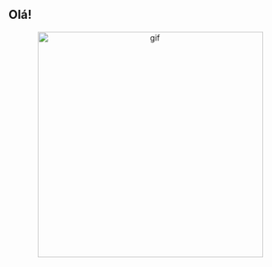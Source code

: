 ## Olá!
<p><Me chamo gaby/gabs, pretendo postar muito aqui/p>  
  <p align="center">
  <img src="[https://media.giphy.com/media/xT9IgG50Fb7Mi0prBC/giphy.gif](https://i.pinimg.com/originals/51/ca/04/51ca04097929e5d9ea150b107b745c60.gif)" alt="gif" width="400" />
</p>

<!--
**BloodyGaby/BloodyGaby** is a ✨ _special_ ✨ repository because its `README.md` (this file) appears on your GitHub profile.

Here are some ideas to get you started:

- 🔭 I’m currently working on ...
- 🌱 I’m currently learning ...
- 👯 I’m looking to collaborate on ...
- 🤔 I’m looking for help with ...
- 💬 Ask me about ...
- 📫 How to reach me: ...
- 😄 Pronouns: ...
- ⚡ Fun fact: ...
-->
